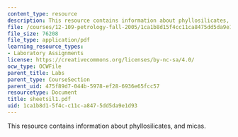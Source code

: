 ```yaml
---
content_type: resource
description: This resource contains information about phyllosilicates, and micas.
file: /courses/12-109-petrology-fall-2005/1ca1b8d15f4cc11ca8475dd5da9e1d93_sheetsil1.pdf
file_size: 76208
file_type: application/pdf
learning_resource_types:
- Laboratory Assignments
license: https://creativecommons.org/licenses/by-nc-sa/4.0/
ocw_type: OCWFile
parent_title: Labs
parent_type: CourseSection
parent_uid: 475f89d7-044b-5978-ef28-6936e65fcc57
resourcetype: Document
title: sheetsil1.pdf
uid: 1ca1b8d1-5f4c-c11c-a847-5dd5da9e1d93
---
```

This resource contains information about phyllosilicates, and micas.